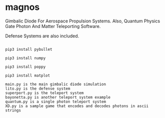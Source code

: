 # magnos
Gimbalic Diode For Aerospace Propulsion Systems. Also, Quantum Physics Gate Photon And Matter Teleporting Software.

Defense Systems are also included.

```pip3 install pygame

pip3 install pybullet

pip3 install numpy

pip3 install poppy

pip3 install matplot

main.py is the main gimbalic diode simulation
lito.py is the defense system
superport.py is the teleport system
bayonetta.py is another teleport system example
quantum.py is a single photon teleport system
XD.py is a sample game that encodes and decodes photons in ascii strings
